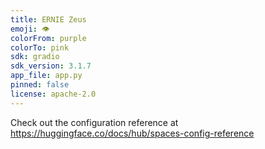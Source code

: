 ```yaml
---
title: ERNIE Zeus
emoji: 👁
colorFrom: purple
colorTo: pink
sdk: gradio
sdk_version: 3.1.7
app_file: app.py
pinned: false
license: apache-2.0
---
```


Check out the configuration reference at https://huggingface.co/docs/hub/spaces-config-reference
